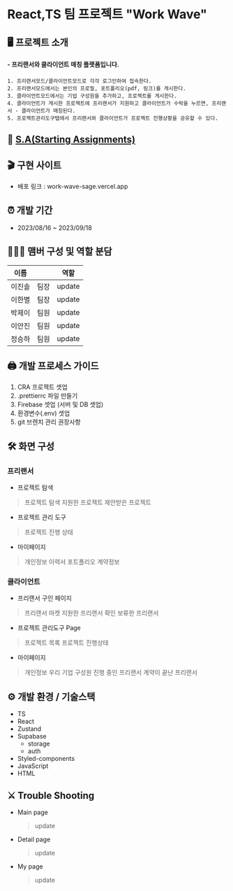 # React,TS 팀 프로젝트 "Work Wave"

## 🖥️ 프로젝트 소개

#### - 프리랜서와 클라이언트 매칭 플랫폼입니다.

    1. 프리랜서모드/클라이언트모드로 각각 로그인하여 접속한다.
    2. 프리랜서모드에서는 본인의 프로필, 포트폴리오(pdf, 링크)를 게시한다.
    3. 클라이언트모드에서는 기업 구성원을 추가하고, 프로젝트를 게시한다.
    4. 클라이언트가 게시한 프로젝트에 프리랜서가 지원하고 클라이언트가 수락을 누르면, 프리랜서 - 클라이언트가 매칭된다.
    5. 프로젝트관리도구탭에서 프리랜서와 클라이언트가 프로젝트 진행상황을 공유할 수 있다.

## 📜 [S.A(Starting Assignments)](https://www.notion.so/86dbcf1f59274d9eaf2c5247cb73644a?pvs=4)

## 🎬 구현 사이트

- 배포 링크 : work-wave-sage.vercel.app
  
## ⏰ 개발 기간

- 2023/08/16 ~ 2023/09/18

## 🧑‍🤝‍🧑 맴버 구성 및 역할 분담

|이름||역할|
|------|---|---|
|이진솔|팀장|update|
|이한별|팀장|update|
|박제이|팀원|update|
|이안진|팀원|update|
|정승하|팀원|update|

## 🖨️ 개발 프로세스 가이드

1.  CRA 프로젝트 셋업
2.  .prettierrc 파일 만들기
3.  Firebase 셋업 (서버 및 DB 셋업)
4.  환경변수(.env) 셋업
5.  git 브렌치 관리 권장사항


## 🛠️ 화면 구성

### 프리랜서
- 프로젝트 탐색
> 프로젝트 탐색
> 지원한 프로젝트
> 제안받은 프로젝트

- 프로젝트 관리 도구
> 프로젝트 진행 상태

- 마이페이지
> 개인정보
> 이력서
> 포트폴리오
> 계약정보


### 클라이언트
- 프리랜서 구인 페이지
> 프리랜서 마켓
> 지원한 프리랜서 확인
> 보류한 프리랜서

- 프로젝트 관리도구 Page
> 프로젝트 목록
> 프로젝트 진행상태

- 마이페이지
> 개인정보
> 우리 기업 구성원
> 진행 중인 프리랜서
> 계약이 끝난 프리랜서


## ⚙️ 개발 환경 / 기술스택

- TS
- React
- Zustand
- Supabase
  - storage
  - auth
- Styled-components
- JavaScript
- HTML

## ⚔️ Trouble Shooting

- Main page
  > update
- Detail page
  > update
- My page
  > update
